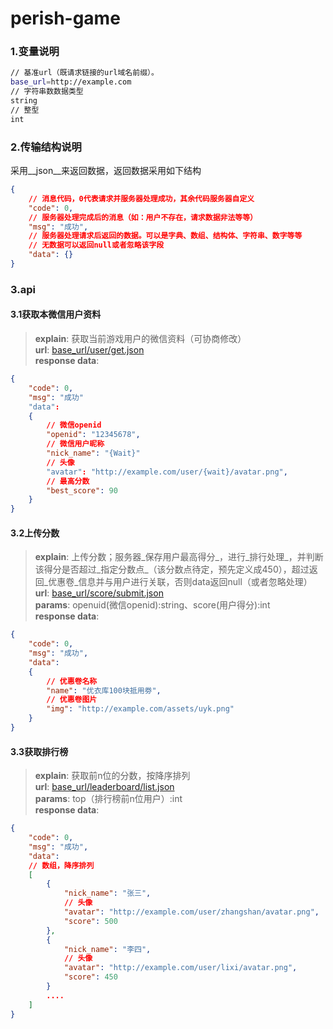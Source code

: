 perish-game
===========
### 1.变量说明
```sh
// 基准url（既请求链接的url域名前缀）。
base_url=http://example.com
// 字符串数数据类型
string
// 整型
int
```
### 2.传输结构说明
采用__json__来返回数据，返回数据采用如下结构
```json
{
	// 消息代码，0代表请求并服务器处理成功，其余代码服务器自定义
	"code": 0,
	// 服务器处理完成后的消息（如：用户不存在，请求数据非法等等）
	"msg": "成功",
	// 服务器处理请求后返回的数据。可以是字典、数组、结构体、字符串、数字等等
	// 无数据可以返回null或者忽略该字段
	"data": {}
}
```
### 3.api

#### 3.1获取本微信用户资料
>__explain__: 获取当前游戏用户的微信资料（可协商修改）  
>__url__: [base_url/user/get.json](http://example.com/user/get.json "获取本微信用户资料")  
>__response data__:
```json
{
	"code": 0,
	"msg": "成功"
	"data":
	{
		// 微信openid	
		"openid": "12345678",
		// 微信用户昵称
		"nick_name": "{Wait}"
		// 头像
		"avatar": "http://example.com/user/{wait}/avatar.png",
		// 最高分数
		"best_score": 90
	}
}
```

#### 3.2上传分数
>__explain__: 上传分数；服务器_保存用户最高得分_，进行_排行处理_，并判断该得分是否超过_指定分数点_（该分数点待定，预先定义成450），超过返回_优惠卷_信息并与用户进行关联，否则data返回null（或者忽略处理）  
>__url__: [base_url/score/submit.json](http://example.com/socre/submit.json?openid=12345678&score=99 "上传分数")  
>__params__:
>openuid(微信openid):string、score(用户得分):int  
>__response data__:
```json
{
	"code": 0,
	"msg": "成功",
	"data":
	{
		// 优惠卷名称
		"name": "优衣库100块抵用劵",
		// 优惠卷图片
		"img": "http://example.com/assets/uyk.png"
	}
}
```

#### 3.3获取排行榜
>__explain__: 获取前n位的分数，按降序排列  
>__url__: [base_url/leaderboard/list.json](http://example.com/leaderboard/list.json?top=10 "获取排行榜")  
>__params__: top（排行榜前n位用户）:int  
>__response data__:
```json
{
	"code": 0,
	"msg": "成功",
	"data":
	// 数组，降序排列
	[
		{
			"nick_name": "张三",
			// 头像
			"avatar": "http://example.com/user/zhangshan/avatar.png",
			"score": 500
		},
		{
			"nick_name": "李四",
			// 头像
			"avatar": "http://example.com/user/lixi/avatar.png",
			"score": 450
		}
		....
	]
}
```

